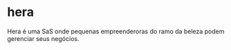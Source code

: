 # hera
Hera é uma SaS onde pequenas empreenderoras do ramo da beleza podem gerenciar seus negócios.
